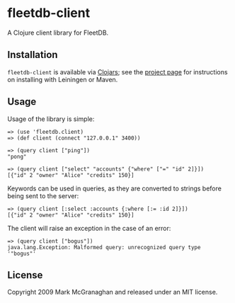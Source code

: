 # fleetdb-client

A Clojure client library for FleetDB.


## Installation

`fleetdb-client` is available via [Clojars](http://clojars.org); see the [project page](http://clojars.org/fleetdb-client) for instructions on installing with Leiningen or Maven.


## Usage

Usage of the library is simple:
 
    => (use 'fleetdb.client)
    => (def client (connect "127.0.0.1" 3400))
    
    => (query client ["ping"])
    "pong"

    => (query client ["select" "accounts" {"where" ["=" "id" 2]}])
    [{"id" 2 "owner" "Alice" "credits" 150}]
    
Keywords can be used in queries, as they are converted to strings before being sent to the server:

    => (query client [:select :accounts {:where [:= :id 2]}])
    [{"id" 2 "owner" "Alice" "credits" 150}]

The client will raise an exception in the case of an error:

    => (query client ["bogus"])
    java.lang.Exception: Malformed query: unrecognized query type '"bogus"'


## License

Copyright 2009 Mark McGranaghan and released under an MIT license.
